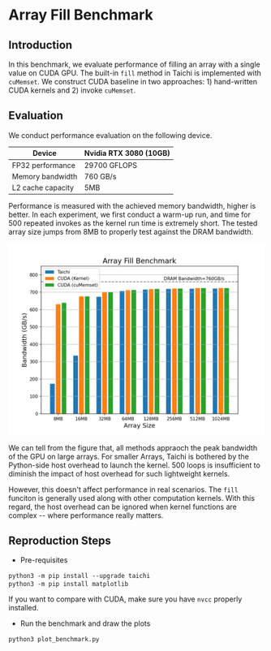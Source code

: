 # Array Fill Benchmark

## Introduction

In this benchmark, we evaluate performance of filling an array with a single value on CUDA GPU. The built-in `fill` method in Taichi is implemented with `cuMemset`. We construct CUDA baseline in two approaches: 1) hand-written CUDA kernels and 2) invoke `cuMemset`.


## Evaluation
We conduct performance evaluation on the following device.

|Device| Nvidia RTX 3080 (10GB)|
|-----|-----------------------|
|FP32 performance| 29700 GFLOPS|
|Memory bandwidth| 760 GB/s|
|L2 cache capacity| 5MB|

Performance is measured with the achieved memory bandwidth, higher is better. In each experiment, we first conduct a warm-up run, and time for 500 repeated invokes as the kernel run time is extremely short. The tested array size jumps from 8MB to properly test against the DRAM bandwidth.

<p align="center">
<img src="fig/bench_fill.png" width="600">
</p>

We can tell from the figure that, all methods appraoch the peak bandwidth of the GPU on large arrays. For smaller Arrays, Taichi is bothered by the Python-side host overhead to launch the kernel. 500 loops is insufficient to diminish the impact of host overhead for such lightweight kernels. 

However, this doesn't affect performance in real scenarios. The `fill` funciton is generally used along with other computation kernels. With this regard, the host overhead can be ignored when kernel functions are complex -- where performance really matters.

## Reproduction Steps

* Pre-requisites
```shell
python3 -m pip install --upgrade taichi
python3 -m pip install matplotlib
```
If you want to compare with CUDA, make sure you have `nvcc` properly installed.

* Run the benchmark and draw the plots
```shell
python3 plot_benchmark.py
```